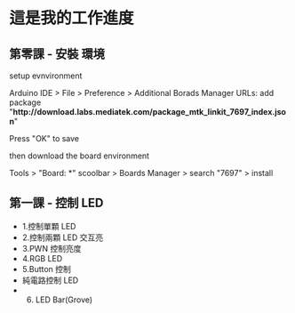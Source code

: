 # 這是我的工作進度
## 第零課 - 安裝 環境
<p>setup evnvironment</p>
<p>Arduino IDE > File > Preference > Additional Borads Manager URLs:
add package "<b>http://download.labs.mediatek.com/package_mtk_linkit_7697_index.json</b>"</p>
<p>Press "OK" to save</p>
<p>then download the board environment</p>
<p>Tools > "Board: *" scoolbar > Boards Manager > search "7697" > install </p>

## 第一課 - 控制 LED 
 - 1.控制單顆 LED
 - 2.控制兩顆 LED 交互亮
 - 3.PWN 控制亮度
 - 4.RGB LED
 - 5.Button 控制
 - 純電路控制 LED
 - 6. LED Bar(Grove)
